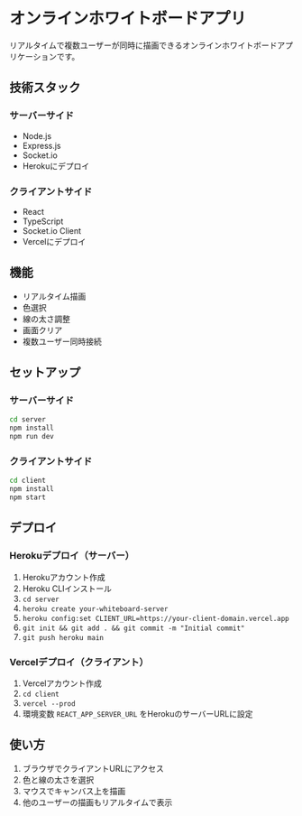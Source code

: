 # オンラインホワイトボードアプリ

リアルタイムで複数ユーザーが同時に描画できるオンラインホワイトボードアプリケーションです。

## 技術スタック

### サーバーサイド
- Node.js
- Express.js
- Socket.io
- Herokuにデプロイ

### クライアントサイド
- React
- TypeScript
- Socket.io Client
- Vercelにデプロイ

## 機能

- リアルタイム描画
- 色選択
- 線の太さ調整
- 画面クリア
- 複数ユーザー同時接続

## セットアップ

### サーバーサイド
```bash
cd server
npm install
npm run dev
```

### クライアントサイド
```bash
cd client
npm install
npm start
```

## デプロイ

### Herokuデプロイ（サーバー）
1. Herokuアカウント作成
2. Heroku CLIインストール
3. `cd server`
4. `heroku create your-whiteboard-server`
5. `heroku config:set CLIENT_URL=https://your-client-domain.vercel.app`
6. `git init && git add . && git commit -m "Initial commit"`
7. `git push heroku main`

### Vercelデプロイ（クライアント）
1. Vercelアカウント作成
2. `cd client`
3. `vercel --prod`
4. 環境変数 `REACT_APP_SERVER_URL` をHerokuのサーバーURLに設定

## 使い方

1. ブラウザでクライアントURLにアクセス
2. 色と線の太さを選択
3. マウスでキャンバス上を描画
4. 他のユーザーの描画もリアルタイムで表示